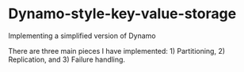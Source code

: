 # Dynamo-style-key-value-storage
Implementing a simplified version of Dynamo

There are three main pieces I have implemented: 1) Partitioning, 2) Replication, and 3) Failure handling.
